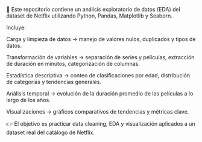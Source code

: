 📖 Este repositorio contiene un análisis exploratorio de datos (EDA) del dataset de Netflix utilizando Python, Pandas, Matplotlib y Seaborn.

Incluye:

Carga y limpieza de datos → manejo de valores nulos, duplicados y tipos de datos.

Transformación de variables → separación de series y películas, extracción de duración en minutos, categorización de columnas.

Estadística descriptiva → conteo de clasificaciones por edad, distribución de categorías y tendencias generales.

Análisis temporal → evolución de la duración promedio de las películas a lo largo de los años.

Visualizaciones → gráficos comparativos de tendencias y métricas clave.

👉 El objetivo es practicar data cleaning, EDA y visualización aplicados a un dataset real del catálogo de Netflix.
